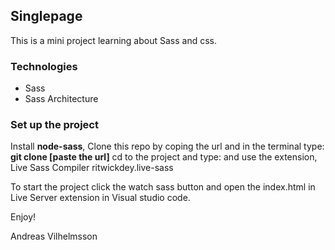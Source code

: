 ## Singlepage
This is a mini project learning about Sass and css.

### Technologies
* Sass
* Sass Architecture

### Set up the project
Install **node-sass**, 
Clone this repo by coping the url and in the terminal type: **git clone [paste the url]**
cd to the project and type: and use the extension, Live Sass Compiler ritwickdey.live-sass

To start the project click the watch sass button 
and open the index.html in Live Server extension in Visual studio code.


Enjoy!

Andreas Vilhelmsson
